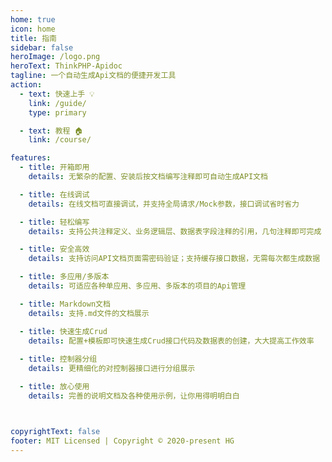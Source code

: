 ```yaml
---
home: true
icon: home
title: 指南
sidebar: false
heroImage: /logo.png
heroText: ThinkPHP-Apidoc
tagline: 一个自动生成Api文档的便捷开发工具
action:
  - text: 快速上手 💡
    link: /guide/
    type: primary

  - text: 教程 🏠
    link: /course/

features:
  - title: 开箱即用
    details: 无繁杂的配置、安装后按文档编写注释即可自动生成API文档

  - title: 在线调试
    details: 在线文档可直接调试，并支持全局请求/Mock参数，接口调试省时省力

  - title: 轻松编写
    details: 支持公共注释定义、业务逻辑层、数据表字段注释的引用，几句注释即可完成

  - title: 安全高效
    details: 支持访问API文档页面需密码验证；支持缓存接口数据，无需每次都生成数据

  - title: 多应用/多版本
    details: 可适应各种单应用、多应用、多版本的项目的Api管理

  - title: Markdown文档
    details: 支持.md文件的文档展示

  - title: 快速生成Crud
    details: 配置+模板即可快速生成Crud接口代码及数据表的创建，大大提高工作效率
    
  - title: 控制器分组
    details: 更精细化的对控制器接口进行分组展示

  - title: 放心使用
    details: 完善的说明文档及各种使用示例，让你用得明明白白



copyrightText: false
footer: MIT Licensed | Copyright © 2020-present HG
---
```


